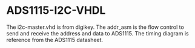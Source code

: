 # ADS1115-I2C-VHDL

The i2c-master.vhd is from digikey. The addr_asm is the flow control to send and receive the address and data to ADS1115. The timing diagram is reference from the ADS1115 datasheet. 
